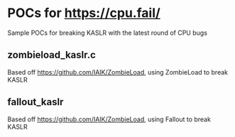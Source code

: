 # POCs for https://cpu.fail/

Sample POCs for breaking KASLR with the latest round of CPU bugs

## zombieload_kaslr.c

Based off https://github.com/IAIK/ZombieLoad, using ZombieLoad to break KASLR

## fallout_kaslr

Based off https://github.com/IAIK/ZombieLoad, using Fallout to break KASLR
